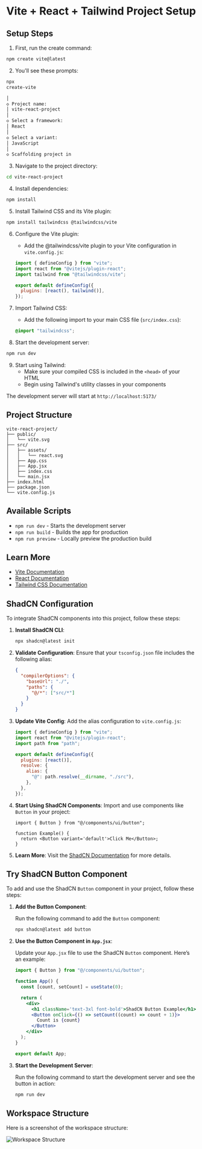 # Vite + React + Tailwind Project Setup

## Setup Steps

1. First, run the create command:

```bash
npm create vite@latest
```

2. You'll see these prompts:

```bash
npx
create-vite

│
◇ Project name:
│ vite-react-project
│
◇ Select a framework:
│ React
│
◇ Select a variant:
│ JavaScript
│
◇ Scaffolding project in
```

3. Navigate to the project directory:

```bash
cd vite-react-project
```

4. Install dependencies:

```bash
npm install
```

5. Install Tailwind CSS and its Vite plugin:

```bash
npm install tailwindcss @tailwindcss/vite
```

6. Configure the Vite plugin:

   - Add the @tailwindcss/vite plugin to your Vite configuration in `vite.config.js`:

   ```js
   import { defineConfig } from "vite";
   import react from "@vitejs/plugin-react";
   import tailwind from "@tailwindcss/vite";

   export default defineConfig({
     plugins: [react(), tailwind()],
   });
   ```

7. Import Tailwind CSS:

   - Add the following import to your main CSS file (`src/index.css`):

   ```css
   @import "tailwindcss";
   ```

8. Start the development server:

```bash
npm run dev
```

9. Start using Tailwind:
   - Make sure your compiled CSS is included in the `<head>` of your HTML
   - Begin using Tailwind's utility classes in your components

The development server will start at `http://localhost:5173/`

## Project Structure

```
vite-react-project/
├── public/
│   └── vite.svg
├── src/
│   ├── assets/
│   │   └── react.svg
│   ├── App.css
│   ├── App.jsx
│   ├── index.css
│   └── main.jsx
├── index.html
├── package.json
└── vite.config.js
```

## Available Scripts

- `npm run dev` - Starts the development server
- `npm run build` - Builds the app for production
- `npm run preview` - Locally preview the production build

## Learn More

- [Vite Documentation](https://vitejs.dev/)
- [React Documentation](https://react.dev/)
- [Tailwind CSS Documentation](https://tailwindcss.com/)

## ShadCN Configuration

To integrate ShadCN components into this project, follow these steps:

1. **Install ShadCN CLI**:

   ```bash
   npx shadcn@latest init
   ```

2. **Validate Configuration**:
   Ensure that your `tsconfig.json` file includes the following alias:

   ```json
   {
     "compilerOptions": {
       "baseUrl": "./",
       "paths": {
         "@/*": ["src/*"]
       }
     }
   }
   ```

3. **Update Vite Config**:
   Add the alias configuration to `vite.config.js`:

   ```js
   import { defineConfig } from "vite";
   import react from "@vitejs/plugin-react";
   import path from "path";

   export default defineConfig({
     plugins: [react()],
     resolve: {
       alias: {
         "@": path.resolve(__dirname, "./src"),
       },
     },
   });
   ```

4. **Start Using ShadCN Components**:
   Import and use components like `Button` in your project:

   ```tsx
   import { Button } from "@/components/ui/button";

   function Example() {
     return <Button variant='default'>Click Me</Button>;
   }
   ```

5. **Learn More**:
   Visit the [ShadCN Documentation](https://ui.shadcn.com/docs) for more details.

## Try ShadCN Button Component

To add and use the ShadCN `Button` component in your project, follow these steps:

1. **Add the Button Component**:

   Run the following command to add the `Button` component:

   ```bash
   npx shadcn@latest add button
   ```

2. **Use the Button Component in `App.jsx`**:

   Update your `App.jsx` file to use the ShadCN `Button` component. Here’s an example:

   ```jsx
   import { Button } from "@/components/ui/button";

   function App() {
     const [count, setCount] = useState(0);

     return (
       <div>
         <h1 className='text-3xl font-bold'>ShadCN Button Example</h1>
         <Button onClick={() => setCount((count) => count + 1)}>
           Count is {count}
         </Button>
       </div>
     );
   }

   export default App;
   ```

3. **Start the Development Server**:

   Run the following command to start the development server and see the button in action:

   ```bash
   npm run dev
   ```

## Workspace Structure

Here is a screenshot of the workspace structure:

![Workspace Structure](../Screenshot%202025-06-10%20at%2017.38.04.png)
